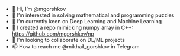 - 👋 Hi, I’m @mgorshkov
- 👀 I’m interested in solving mathematical and programming puzzles
- 🌱 I’m currently keen on Deep Learning and Machine Learning
- 🤗 I created a repo mimicking numpy array in C++: https://github.com/mgorshkov/np
- 💞️ I’m looking to collaborate on DL/ML projects
- 📫 How to reach me @mikhail_gorshkov in Telegram

<!---
mgorshkov/mgorshkov is a ✨ special ✨ repository because its `README.md` (this file) appears on your GitHub profile.
You can click the Preview link to take a look at your changes.
--->
